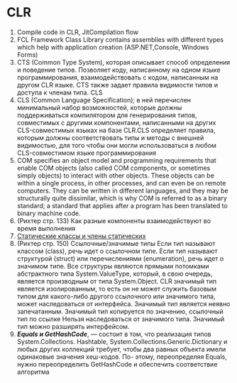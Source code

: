 # CLR
1. Compile code in CLR, JitCompilation flow
2. FCL Framework Class Library contains assemblies with different types which help with application creation (ASP.NET,Console, Windows Forms)
3. CTS (Common Type System), которая описывает способ определения и поведение типов. Позволяет коду, написанному на одном языке программирования, взаимодействовать с кодом, написанным на другом CLR языке. CTS также задает правила видимости типов и доступа к членам типа.
CLS
4. CLS (Common Language Specification); в ней перечислен минимальный набор возможностей, которые должны поддерживаться компилятором для генерирования типов, совместимых с другими компонентами, написанными на других CLS-совместимых языках на базе CLR.CLS определяет правила, которым должны соответствовать типы и методы с внешней видимостью, для того чтобы они могли использоваться в любом CLS-совместимом языке программирования
5. COM specifies an object model and programming requirements that enable COM objects (also called COM components, or sometimes simply objects) to interact with other objects. These objects can be within a single process, in other processes, and can even be on remote computers. They can be written in different languages, and they may be structurally quite dissimilar, which is why COM is referred to as a binary standard; a standard that applies after a program has been translated to binary machine code.
6. (Рихтер стр. 133) Как разные компоненты взаимодействуют во время выполнения
7. [Статические классы и члены статических](https://docs.microsoft.com/ru-ru/dotnet/csharp/programming-guide/classes-and-structs/static-classes-and-static-class-members)
8. (Рихтер стр. 150) Ссылочные/значимые типы
 Если тип называют классом (class), речь идет о ссылочном типе.
 Если тип называют структурой (struct) или перечислениями (enumeration), речь идет о значимом типе.
 Все структуры являются прямыми потомками абстрактного типа System.ValueType, который, в свою очередь, является производным от типа System.Object. CLR значимый тип является изолированным, то есть он не может служить базовым типом для какого-либо другого ссылочного
или значимого типа, может наследоваться от интерфейса.
Значимый тип является неявно запечатанным.
Значимый тип копируется по значению, ссылочный тип по ссылке
Нельзя наследоваться от значимого типа.
Значимый тип можно разширять интерфейсом.
9. ***Equals и GetHashCode***, — состоит в том, что реализация типов System.Collections.
Hashtable, System.Collections.Generic.Dictionary и любых других коллекций
требует, чтобы два равных объекта имели одинаковые значения хеш-кодов. По-
этому, переопределяя Equals, нужно переопределить GetHashCode и обеспечить
соответствие алгоритма
